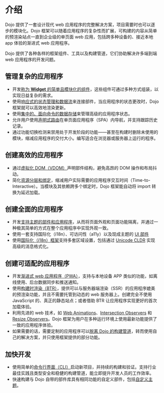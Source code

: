# 介绍

<!--
https://github.com/dojo/framework/blob/master/docs/en/outline/introduction.md
commit 8071636e1a942caacc8349bd6bc211678bd33f06
-->

Dojo 提供了一套设计现代 web 应用程序的完整解决方案，项目需要时也可以逐步的模块化。Dojo 框架可以随着应用程序的复杂性而扩展，可构建的内容从简单的预渲染站点一直到企业级的单页面 web 应用，包括跨多种设备的、接近本地 app 体验的渐进式 web 应用程序。

Dojo 提供了各种各样的框架组件、工具以及构建管道，它们协助解决许多端到端 web 应用程序的开发问题。

## 管理复杂的应用程序

-   开发[称为 **Widget** 的简单且模块化的组件](/learn/creating-widgets/widget-fundamentals#basic-widget-structure)，这些组件可通过多种方式组装，以实现日益复杂的需求。
-   使用[响应式的状态管理和数据流](/learn/creating-widgets/managing-state)来连接部件，当应用程序的状态更改时，Dojo 框架就可以高效地渲染更新。
-   使用[集中的、面向命令的数据存储](/learn/stores/introduction)来管理高级的应用程序状态。
-   允许用户使用[声明式路由](/learn/routing/route-configuration)在单页面应用程序（SPA）内导航，并支持跟踪历史记录。
-   通过功能切换检测来禁用处于开发阶段的功能——甚至在构建时删除未使用的模块，缩减应用程序的交付大小。编写适合在浏览器或服务器上运行的程序。

## 创建高效的应用程序

-   通过[虚拟化 DOM（VDOM）](/learn/creating-widgets/rendering-widgets#working-with-the-vdom)声明部件结构，避免高昂的 DOM 操作和布局抖动。
-   简化[资源分层和绑定](/learn/building/creating-bundles)，缩减用户实际需要的应用程序交互时间（Time-to-Interactive）。当模块及其依赖跨多个绑定时，Dojo 框架能自动将 import 转换为延迟加载。

## 创建全面的应用程序

-   开发[支持主题的部件和应用程序](/learn/styling/introduction)，从而将页面外观和页面功能隔离，并通过一种极其简单的方式在整个应用程序中实现外观一致。
-   使用一套支持国际化（i18n）、可访问性（a11y）以及现成主题的 [UI 部件](https://github.com/dojo/widgets/blob/master/README.md)
-   使用[国际化（i18n）框架](/learn/i18n/introduction)支持多套区域设置，包括通过 [Unicode CLDR](/learn/i18n/advanced-formatting-cldr) 实现高级的消息格式化。

## 创建可适配的应用程序

-   开发[渐进式 web 应用程序（PWA）](/learn/building/progressive-web-applications)，支持与本地设备 APP 类似的功能，如离线使用、后台数据同步和推送通知。
-   使用[构建时渲染（BTR）](/learn/building/buildtime-rendering)，提供可以与服务器端渲染（SSR）的应用程序媲美的预渲染功能，并且不需要托管到动态的 web 服务器上。创建完全不使用 JavaScript 的、真正的静态站点；或者借助 BTR 让应用程序实现更好的首次加载体验。
-   利用先进的 web 技术，如 [Web Animations](https://developer.mozilla.org/en-US/docs/Web/API/Web_Animations_API)、[Intersection Observers](/learn/middleware/available-middleware#intersection) 和 [Resize Observers](/learn/middleware/available-middleware#resize)。Dojo 框架为用户在多种运行环境上使用最新功能提供了一致的应用程序体验。
-   如果需要的话，需要定制的应用程序可以[脱离 Dojo 的构建管道](/learn/building/ejecting)，转而使用自己的解决方案，并只使用框架提供的部分功能。

## 加快开发

-   使用简单的[命令行界面（CLI）](https://github.com/dojo/cli/blob/master/README.md)启动新项目，并持续的构建和验证。支持行业最佳实践且类型安全和稳健的构建管道，能立即提升开发人员的工作效率。
-   快速构建与 Dojo 自带的部件库具有相同功能的自定义部件，包括[自定义主题](/learn/styling/working-with-themes#scaffolding-themes-for-third-party-widgets)。
